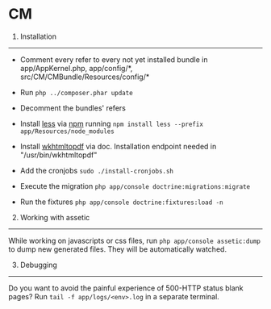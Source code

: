 **CM**
======

1) Installation
---------------

  * Comment every refer to every not yet installed bundle in app/AppKernel.php, app/config/\*, src/CM/CMBundle/Resources/config/\*

  * Run `php ../composer.phar update`

  * Decomment the bundles' refers

  * Install [less][1] via [npm][2] running `npm install less --prefix app/Resources/node_modules`

  * Install [wkhtmltopdf][3] via doc. Installation endpoint needed in "/usr/bin/wkhtmltopdf"

  * Add the cronjobs `sudo ./install-cronjobs.sh`

  * Execute the migration `php app/console doctrine:migrations:migrate`

  * Run the fixtures `php app/console doctrine:fixtures:load -n`

2) Working with assetic
-----------------------

While working on javascripts or css files, run `php app/console assetic:dump` to dump new generated files. They will be automatically watched.

3) Debugging
------------

Do you want to avoid the painful experience of 500-HTTP status blank pages? Run `tail -f app/logs/<env>.log` in a separate terminal.  

[1]: http://lesscss.org/
[2]: http://nodejs.org/
[3]: https://code.google.com/p/wkhtmltopdf/
